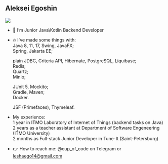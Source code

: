 ## Aleksei Egoshin

![](https://komarev.com/ghpvc/?username=Roggired&color=yellow)

<!--
**Roggired/Roggired** is a ✨ _special_ ✨ repository because its `README.md` (this file) appears on your GitHub profile.

Here are some ideas to get you started:-->

- :pencil: I’m Junior Java\Kotlin Backend Developer
- :fire: I've made some things with:  
  Java 8, 11, 17, Swing, JavaFX;  
  Spring, Jakarta EE;  
  
  plain JDBC, Criteria API, Hibernate, PostgreSQL, Liquibase;  
  Redis;  
  Quartz;  
  Minio;  
  
  JUnit 5, Mockito;     
  Gradle, Maven;  
  Docker.  
  
  JSF (Primefaces), Thymeleaf.  

- My experience:  
  1 year in ITMO Laboratory of Internet of Things (backend tasks on Java)  
  2 years as a teacher assistant at Department of Software Engeneering (ITMO University)  
  2 months as Full-stack Junior Developer in Tune-It (Saint-Petersburg)
- :point_right: How to reach me: @cup_of_code on Telegram or leshaego14@gmail.com
